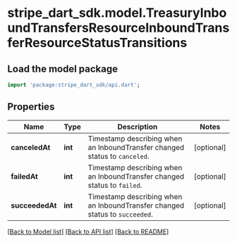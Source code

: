# stripe_dart_sdk.model.TreasuryInboundTransfersResourceInboundTransferResourceStatusTransitions

## Load the model package
```dart
import 'package:stripe_dart_sdk/api.dart';
```

## Properties
Name | Type | Description | Notes
------------ | ------------- | ------------- | -------------
**canceledAt** | **int** | Timestamp describing when an InboundTransfer changed status to `canceled`. | [optional] 
**failedAt** | **int** | Timestamp describing when an InboundTransfer changed status to `failed`. | [optional] 
**succeededAt** | **int** | Timestamp describing when an InboundTransfer changed status to `succeeded`. | [optional] 

[[Back to Model list]](../README.md#documentation-for-models) [[Back to API list]](../README.md#documentation-for-api-endpoints) [[Back to README]](../README.md)


